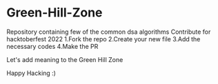 # Green-Hill-Zone
  <body>
Repository containing few of the common dsa algorithms Contribute for hacktoberfest 2022 
1.Fork the repo 
2.Create your new file 
3.Add the necessary codes 
4.Make the PR

Let's add meaning to the Green Hill Zone 

Happy Hacking :)

